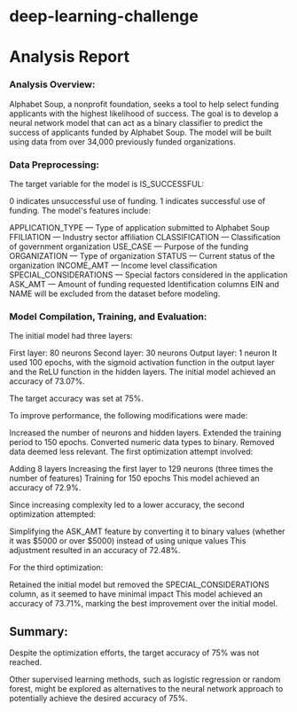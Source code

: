 # deep-learning-challenge

# Analysis Report

### Analysis Overview:

Alphabet Soup, a nonprofit foundation, seeks a tool to help select funding applicants with the highest likelihood of success. The goal is to develop a neural network model that can act as a binary classifier to predict the success of applicants funded by Alphabet Soup. The model will be built using data from over 34,000 previously funded organizations.

### Data Preprocessing:

The target variable for the model is IS_SUCCESSFUL:

0 indicates unsuccessful use of funding.
1 indicates successful use of funding.
The model's features include:

APPLICATION_TYPE — Type of application submitted to Alphabet Soup
FFILIATION — Industry sector affiliation
CLASSIFICATION — Classification of government organization
USE_CASE — Purpose of the funding
ORGANIZATION — Type of organization
STATUS — Current status of the organization
INCOME_AMT — Income level classification
SPECIAL_CONSIDERATIONS — Special factors considered in the application
ASK_AMT — Amount of funding requested
Identification columns EIN and NAME will be excluded from the dataset before modeling.

### Model Compilation, Training, and Evaluation:

The initial model had three layers:

First layer: 80 neurons
Second layer: 30 neurons
Output layer: 1 neuron
It used 100 epochs, with the sigmoid activation function in the output layer and the ReLU function in the hidden layers. The initial model achieved an accuracy of 73.07%.

The target accuracy was set at 75%.

To improve performance, the following modifications were made:

Increased the number of neurons and hidden layers.
Extended the training period to 150 epochs.
Converted numeric data types to binary.
Removed data deemed less relevant.
The first optimization attempt involved:

Adding 8 layers
Increasing the first layer to 129 neurons (three times the number of features)
Training for 150 epochs
This model achieved an accuracy of 72.9%.

Since increasing complexity led to a lower accuracy, the second optimization attempted:

Simplifying the ASK_AMT feature by converting it to binary values (whether it was $5000 or over $5000) instead of using unique values
This adjustment resulted in an accuracy of 72.48%.

For the third optimization:

Retained the initial model but removed the SPECIAL_CONSIDERATIONS column, as it seemed to have minimal impact
This model achieved an accuracy of 73.71%, marking the best improvement over the initial model.

## Summary:

Despite the optimization efforts, the target accuracy of 75% was not reached.

Other supervised learning methods, such as logistic regression or random forest, might be explored as alternatives to the neural network approach to potentially achieve the desired accuracy of 75%.